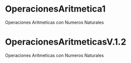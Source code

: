 
# OperacionesAritmetica1
Operaciones Aritmeticas con Numeros Naturales

# OperacionesAritmeticasV.1.2
 Operaciones Aritmeticas con Numeros Naturales
